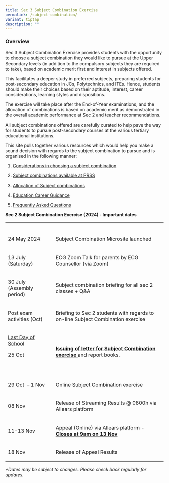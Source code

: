```yaml
---
title: Sec 3 Subject Combination Exercise
permalink: /subject-combination/
variant: tiptap
description: ""
---
```

<h3>Overview</h3>
<p>Sec 3 Subject Combination Exercise provides students with the opportunity
to choose a subject combination they would like to pursue at the Upper
Secondary levels (in addition to the compulsory subjects they are required
to take), based on academic merit first and interest in subjects offered.</p>
<p>This facilitates a deeper study in preferred subjects, preparing students
for post-secondary education in JCs, Polytechnics, and ITEs. Hence, students
should make their choices based on their aptitude, interest, career considerations,
learning styles and dispositions.</p>
<p>The exercise will take place after the End-of-Year examinations, and the
allocation of combinations is based on academic merit as demonstrated in
the overall academic performance at Sec 2 and teacher recommendations.</p>
<p>All subject combinations offered are carefully curated to help pave the
way for students to pursue post-secondary courses at the various tertiary
educational institutions.</p>
<p>This site pulls together various resources which would help you make a
sound decision with regards to the subject combination to pursue and is
organised in the following manner:</p>
<ol data-tight="true" class="tight">
<li>
<p><a href="/considerations-in-choosing-a-subject-combination/" rel="noopener noreferrer nofollow" target="_blank">Considerations in choosing a subject combination</a>
</p>
</li>
<li>
<p><a href="/list-of-subject-combinations/" rel="noopener noreferrer nofollow" target="_blank">Subject combinations available at PRSS</a>
</p>
</li>
<li>
<p><a href="/allocations-of-subject-combinations/" rel="noopener noreferrer nofollow" target="_blank">Allocation of Subject combinations</a>
</p>
</li>
<li>
<p><a href="/education-career-guidance/" rel="noopener noreferrer nofollow" target="_blank">Education Career Guidance</a>
</p>
</li>
<li>
<p><a href="/frequently-asked-questions/" rel="noopener noreferrer nofollow" target="_blank">Frequently Asked Questions</a>
</p>
</li>
</ol>
<p><strong>Sec 2 Subject Combination Exercise (2024) - Important dates</strong>
</p>
<table style="minWidth: 50px">
<colgroup>
<col>
<col>
</colgroup>
<tbody>
<tr>
<th rowspan="1" colspan="1">
<p></p>
</th>
<th rowspan="1" colspan="1">
<p></p>
</th>
</tr>
<tr>
<td rowspan="1" colspan="1">
<p>24 May 2024</p>
</td>
<td rowspan="1" colspan="1">
<p>Subject Combination Microsite launched</p>
</td>
</tr>
<tr>
<td rowspan="1" colspan="1">
<p>13 July (Saturday)</p>
</td>
<td rowspan="1" colspan="1">
<p>ECG Zoom Talk for parents by ECG Counsellor (via Zoom)</p>
</td>
</tr>
<tr>
<td rowspan="1" colspan="1">
<p>30 July (Assembly period)</p>
</td>
<td rowspan="1" colspan="1">
<p>Subject combination briefing for all sec 2 classes + Q&amp;A</p>
</td>
</tr>
<tr>
<td rowspan="1" colspan="1">
<p>Post exam activities (Oct)</p>
</td>
<td rowspan="1" colspan="1">
<p>Briefing to Sec 2 students with regards to on-line Subject Combination
exercise</p>
</td>
</tr>
<tr>
<td rowspan="1" colspan="1">
<p><u>Last Day of School</u>
</p>
<p>25 Oct</p>
<p>
<br>
</p>
</td>
<td rowspan="1" colspan="1">
<p><strong><u>Issuing of letter for Subject Combination exercise </u></strong>and
report books.</p>
</td>
</tr>
<tr>
<td rowspan="1" colspan="1">
<p>29 Oct&nbsp; – 1 Nov</p>
</td>
<td rowspan="1" colspan="1">
<p>Online Subject Combination exercise</p>
</td>
</tr>
<tr>
<td rowspan="1" colspan="1">
<p>08 Nov</p>
</td>
<td rowspan="1" colspan="1">
<p>Release of Streaming Results @ 0800h via Allears platform</p>
</td>
</tr>
<tr>
<td rowspan="1" colspan="1">
<p>11-13 Nov</p>
</td>
<td rowspan="1" colspan="1">
<p>Appeal (Online) via Allears platform - <strong><u>Closes at 9am on 13 Nov</u></strong>
</p>
</td>
</tr>
<tr>
<td rowspan="1" colspan="1">
<p>18 Nov</p>
</td>
<td rowspan="1" colspan="1">
<p>Release of Appeal Results</p>
</td>
</tr>
</tbody>
</table>
<p><em>*Dates may be subject to changes. Please check back regularly for updates.</em>
</p>